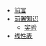 * [前言](/00_Pre/00.md) 
* [前置知识](/01_DS/01.md)
    * [实验](/01_DS/011.md)
* [线性表](/02_Liner%20list/02.md)
